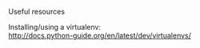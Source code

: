 Useful resources

Installing/using a virtualenv:  
http://docs.python-guide.org/en/latest/dev/virtualenvs/
